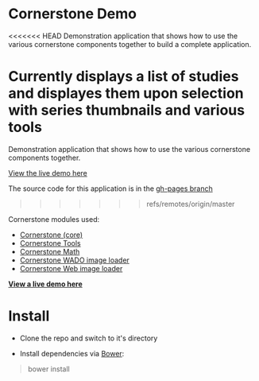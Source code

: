 Cornerstone Demo
================

<<<<<<< HEAD
Demonstration application that shows how to use the various cornerstone components together to build a complete application.

Currently displays a list of studies and displayes them upon selection with series thumbnails and various tools
=======
Demonstration application that shows how to use the various cornerstone components together.  

[View the live demo here](http://chafey.github.io/cornerstoneDemo/)


The source code for this application is in the [gh-pages branch](https://github.com/chafey/cornerstoneDemo/tree/gh-pages)

>>>>>>> refs/remotes/origin/master

Cornerstone modules used:

- [Cornerstone (core)](https://github.com/chafey/cornerstone)
- [Cornerstone Tools](https://github.com/chafey/cornerstoneTools)
- [Cornerstone Math](https://github.com/chafey/cornerstoneMath)
- [Cornerstone WADO image loader](https://github.com/chafey/cornerstoneWADOImageLoader)
- [Cornerstone Web image loader](https://github.com/chafey/cornerstoneWebImageLoader)


**[View a live demo here](http://chafey.github.io/cornerstoneDemo)**


Install
================

- Clone the repo and switch to it's directory

- Install dependencies via [Bower](http://bower.io/):

> bower install